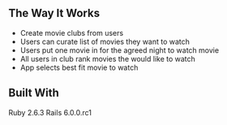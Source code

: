 ## The Way It Works

- Create movie clubs from users
- Users can curate list of movies they want to watch
- Users put one movie in for the agreed night to watch movie
- All users in club rank movies the would like to watch
- App selects best fit movie to watch


## Built With

Ruby 2.6.3
Rails 6.0.0.rc1


